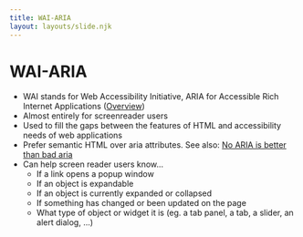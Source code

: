 ```yaml
---
title: WAI-ARIA
layout: layouts/slide.njk
---
```


# WAI-ARIA

- WAI stands for Web Accessibility Initiative, ARIA for Accessible Rich Internet Applications ([Overview](https://www.w3.org/WAI/standards-guidelines/aria/))
- Almost entirely for screenreader users
- Used to fill the gaps between the features of HTML and accessibility needs of web applications
- Prefer semantic HTML over aria attributes. See also: [No ARIA is better than bad aria](https://www.w3.org/WAI/ARIA/apg/practices/read-me-first/#no_aria_better_bad_aria)
- Can help screen reader users know...
  - If a link opens a popup window
  - If an object is expandable
  - If an object is currently expanded or collapsed
  - If something has changed or been updated on the page
  - What type of object or widget it is (eg. a tab panel, a tab, a slider, an alert dialog, ...)
